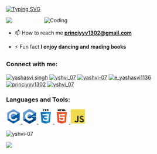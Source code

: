 <!--
<h1 align="center">Hi 👋, I'm Yashasvi Singh</h1>
<h3 align="center">A passionate frontend developer and a problem solver from India</h3>
-->

  [![Typing SVG](https://readme-typing-svg.herokuapp.com?lines=Hi+I+am+Yashasvi+Singh;Pursuing+B.Tech+in+Electronic+%26+Communication)](https://git.io/typing-svg)

<a href="https://github.com/Yshvi-07"><img src="https://readme-typing-svg.herokuapp.com/?color=E30B5C&width=900&height=40&lines=Learning+FrontEnd+Development;Brushing+up+Data+Structure+%26+algorithm.." /></a>
  <image align="right" alt="Coding" width="400" src="https://t3.ftcdn.net/jpg/03/29/36/40/360_F_329364028_wVuGGblS5BxfbbQYiPMZzpzOuAYUBkzx.jpg">

- 📫 How to reach me **princiyyv1302@gmail.com**

- ⚡ Fun fact **I enjoy dancing and reading books**

<h3 align="left">Connect with me:</h3>
<p align="left">
<a href="https://linkedin.com/in/yashasvi singh" target="blank"><img align="center" src="https://raw.githubusercontent.com/rahuldkjain/github-profile-readme-generator/master/src/images/icons/Social/linked-in-alt.svg" alt="yashasvi singh" height="30" width="40" /></a>
<a href="https://instagram.com/yshvi_07" target="blank"><img align="center" src="https://raw.githubusercontent.com/rahuldkjain/github-profile-readme-generator/master/src/images/icons/Social/instagram.svg" alt="yshvi_07" height="30" width="40" /></a>
<a href="https://www.codechef.com/users/yashvi-07" target="blank"><img align="center" src="https://cdn.jsdelivr.net/npm/simple-icons@3.1.0/icons/codechef.svg" alt="yashvi-07" height="30" width="40" /></a>
<a href="https://www.hackerrank.com/e_yashasvi1136" target="blank"><img align="center" src="https://raw.githubusercontent.com/rahuldkjain/github-profile-readme-generator/master/src/images/icons/Social/hackerrank.svg" alt="e_yashasvi1136" height="30" width="40" /></a>
<a href="https://www.leetcode.com/princiyyv1302" target="blank"><img align="center" src="https://raw.githubusercontent.com/rahuldkjain/github-profile-readme-generator/master/src/images/icons/Social/leet-code.svg" alt="princiyyv1302" height="30" width="40" /></a>
<a href="https://discord.gg/yshvi_07" target="blank"><img align="center" src="https://raw.githubusercontent.com/rahuldkjain/github-profile-readme-generator/master/src/images/icons/Social/discord.svg" alt="yshvi_07" height="30" width="40" /></a>
</p>

<h3 align="left">Languages and Tools:</h3>
<p align="left"> <a href="https://www.cprogramming.com/" target="_blank" rel="noreferrer"> <img src="https://raw.githubusercontent.com/devicons/devicon/master/icons/c/c-original.svg" alt="c" width="40" height="40"/> </a> <a href="https://www.w3schools.com/cpp/" target="_blank" rel="noreferrer"> <img src="https://raw.githubusercontent.com/devicons/devicon/master/icons/cplusplus/cplusplus-original.svg" alt="cplusplus" width="40" height="40"/> </a> <a href="https://www.w3schools.com/css/" target="_blank" rel="noreferrer"> <img src="https://raw.githubusercontent.com/devicons/devicon/master/icons/css3/css3-original-wordmark.svg" alt="css3" width="40" height="40"/> </a> <a href="https://www.w3.org/html/" target="_blank" rel="noreferrer"> <img src="https://raw.githubusercontent.com/devicons/devicon/master/icons/html5/html5-original-wordmark.svg" alt="html5" width="40" height="40"/> </a> <a href="https://developer.mozilla.org/en-US/docs/Web/JavaScript" target="_blank" rel="noreferrer"> <img src="https://raw.githubusercontent.com/devicons/devicon/master/icons/javascript/javascript-original.svg" alt="javascript" width="40" height="40"/> </a> </p>

<p><img align="center" src="https://github-readme-streak-stats.herokuapp.com/?user=yshvi-07&" alt="yshvi-07" /></p>
  
<a href="https://github.com/Yshvi-07/github-profile-views-counter">
    <img src="https://komarev.com/ghpvc/?username=Yshvi-07">
<br> 
